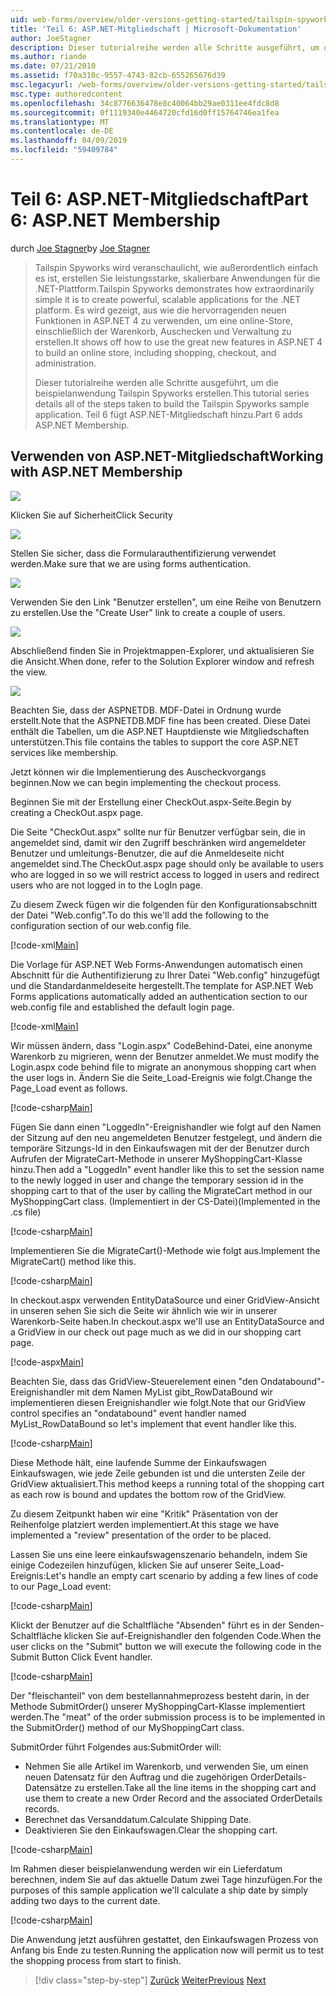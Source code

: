 ```yaml
---
uid: web-forms/overview/older-versions-getting-started/tailspin-spyworks/tailspin-spyworks-part-6
title: 'Teil 6: ASP.NET-Mitgliedschaft | Microsoft-Dokumentation'
author: JoeStagner
description: Dieser tutorialreihe werden alle Schritte ausgeführt, um die beispielanwendung Tailspin Spyworks erstellen. Teil 6 fügt ASP.NET-Mitgliedschaft hinzu.
ms.author: riande
ms.date: 07/21/2010
ms.assetid: f70a310c-9557-4743-82cb-655265676d39
msc.legacyurl: /web-forms/overview/older-versions-getting-started/tailspin-spyworks/tailspin-spyworks-part-6
msc.type: authoredcontent
ms.openlocfilehash: 34c8776636478e8c40064bb29ae0311ee4fdc8d8
ms.sourcegitcommit: 0f1119340e4464720cfd16d0ff15764746ea1fea
ms.translationtype: MT
ms.contentlocale: de-DE
ms.lasthandoff: 04/09/2019
ms.locfileid: "59409784"
---
```

# <a name="part-6-aspnet-membership"></a><span data-ttu-id="6bdd4-104">Teil 6: ASP.NET-Mitgliedschaft</span><span class="sxs-lookup"><span data-stu-id="6bdd4-104">Part 6: ASP.NET Membership</span></span>

<span data-ttu-id="6bdd4-105">durch [Joe Stagner](https://github.com/JoeStagner)</span><span class="sxs-lookup"><span data-stu-id="6bdd4-105">by [Joe Stagner](https://github.com/JoeStagner)</span></span>

> <span data-ttu-id="6bdd4-106">Tailspin Spyworks wird veranschaulicht, wie außerordentlich einfach es ist, erstellen Sie leistungsstarke, skalierbare Anwendungen für die .NET-Plattform.</span><span class="sxs-lookup"><span data-stu-id="6bdd4-106">Tailspin Spyworks demonstrates how extraordinarily simple it is to create powerful, scalable applications for the .NET platform.</span></span> <span data-ttu-id="6bdd4-107">Es wird gezeigt, aus wie die hervorragenden neuen Funktionen in ASP.NET 4 zu verwenden, um eine online-Store, einschließlich der Warenkorb, Auschecken und Verwaltung zu erstellen.</span><span class="sxs-lookup"><span data-stu-id="6bdd4-107">It shows off how to use the great new features in ASP.NET 4 to build an online store, including shopping, checkout, and administration.</span></span>
> 
> <span data-ttu-id="6bdd4-108">Dieser tutorialreihe werden alle Schritte ausgeführt, um die beispielanwendung Tailspin Spyworks erstellen.</span><span class="sxs-lookup"><span data-stu-id="6bdd4-108">This tutorial series details all of the steps taken to build the Tailspin Spyworks sample application.</span></span> <span data-ttu-id="6bdd4-109">Teil 6 fügt ASP.NET-Mitgliedschaft hinzu.</span><span class="sxs-lookup"><span data-stu-id="6bdd4-109">Part 6 adds ASP.NET Membership.</span></span>


## <a id="_Toc260221672"></a>  <span data-ttu-id="6bdd4-110">Verwenden von ASP.NET-Mitgliedschaft</span><span class="sxs-lookup"><span data-stu-id="6bdd4-110">Working with ASP.NET Membership</span></span>

![](tailspin-spyworks-part-6/_static/image1.png)

<span data-ttu-id="6bdd4-111">Klicken Sie auf Sicherheit</span><span class="sxs-lookup"><span data-stu-id="6bdd4-111">Click Security</span></span>

![](tailspin-spyworks-part-6/_static/image1.jpg)

<span data-ttu-id="6bdd4-112">Stellen Sie sicher, dass die Formularauthentifizierung verwendet werden.</span><span class="sxs-lookup"><span data-stu-id="6bdd4-112">Make sure that we are using forms authentication.</span></span>

![](tailspin-spyworks-part-6/_static/image2.jpg)

<span data-ttu-id="6bdd4-113">Verwenden Sie den Link "Benutzer erstellen", um eine Reihe von Benutzern zu erstellen.</span><span class="sxs-lookup"><span data-stu-id="6bdd4-113">Use the "Create User" link to create a couple of users.</span></span>

![](tailspin-spyworks-part-6/_static/image3.jpg)

<span data-ttu-id="6bdd4-114">Abschließend finden Sie in Projektmappen-Explorer, und aktualisieren Sie die Ansicht.</span><span class="sxs-lookup"><span data-stu-id="6bdd4-114">When done, refer to the Solution Explorer window and refresh the view.</span></span>

![](tailspin-spyworks-part-6/_static/image2.png)

<span data-ttu-id="6bdd4-115">Beachten Sie, dass der ASPNETDB. MDF-Datei in Ordnung wurde erstellt.</span><span class="sxs-lookup"><span data-stu-id="6bdd4-115">Note that the ASPNETDB.MDF fine has been created.</span></span> <span data-ttu-id="6bdd4-116">Diese Datei enthält die Tabellen, um die ASP.NET Hauptdienste wie Mitgliedschaften unterstützen.</span><span class="sxs-lookup"><span data-stu-id="6bdd4-116">This file contains the tables to support the core ASP.NET services like membership.</span></span>

<span data-ttu-id="6bdd4-117">Jetzt können wir die Implementierung des Auscheckvorgangs beginnen.</span><span class="sxs-lookup"><span data-stu-id="6bdd4-117">Now we can begin implementing the checkout process.</span></span>

<span data-ttu-id="6bdd4-118">Beginnen Sie mit der Erstellung einer CheckOut.aspx-Seite.</span><span class="sxs-lookup"><span data-stu-id="6bdd4-118">Begin by creating a CheckOut.aspx page.</span></span>

<span data-ttu-id="6bdd4-119">Die Seite "CheckOut.aspx" sollte nur für Benutzer verfügbar sein, die in angemeldet sind, damit wir den Zugriff beschränken wird angemeldeter Benutzer und umleitungs-Benutzer, die auf die Anmeldeseite nicht angemeldet sind.</span><span class="sxs-lookup"><span data-stu-id="6bdd4-119">The CheckOut.aspx page should only be available to users who are logged in so we will restrict access to logged in users and redirect users who are not logged in to the LogIn page.</span></span>

<span data-ttu-id="6bdd4-120">Zu diesem Zweck fügen wir die folgenden für den Konfigurationsabschnitt der Datei "Web.config".</span><span class="sxs-lookup"><span data-stu-id="6bdd4-120">To do this we'll add the following to the configuration section of our web.config file.</span></span>

[!code-xml[Main](tailspin-spyworks-part-6/samples/sample1.xml)]

<span data-ttu-id="6bdd4-121">Die Vorlage für ASP.NET Web Forms-Anwendungen automatisch einen Abschnitt für die Authentifizierung zu Ihrer Datei "Web.config" hinzugefügt und die Standardanmeldeseite hergestellt.</span><span class="sxs-lookup"><span data-stu-id="6bdd4-121">The template for ASP.NET Web Forms applications automatically added an authentication section to our web.config file and established the default login page.</span></span>

[!code-xml[Main](tailspin-spyworks-part-6/samples/sample2.xml)]

<span data-ttu-id="6bdd4-122">Wir müssen ändern, dass "Login.aspx" CodeBehind-Datei, eine anonyme Warenkorb zu migrieren, wenn der Benutzer anmeldet.</span><span class="sxs-lookup"><span data-stu-id="6bdd4-122">We must modify the Login.aspx code behind file to migrate an anonymous shopping cart when the user logs in.</span></span> <span data-ttu-id="6bdd4-123">Ändern Sie die Seite\_Load-Ereignis wie folgt.</span><span class="sxs-lookup"><span data-stu-id="6bdd4-123">Change the Page\_Load event as follows.</span></span>

[!code-csharp[Main](tailspin-spyworks-part-6/samples/sample3.cs)]

<span data-ttu-id="6bdd4-124">Fügen Sie dann einen "LoggedIn"-Ereignishandler wie folgt auf den Namen der Sitzung auf den neu angemeldeten Benutzer festgelegt, und ändern die temporäre Sitzungs-Id in den Einkaufswagen mit der der Benutzer durch Aufrufen der MigrateCart-Methode in unserer MyShoppingCart-Klasse hinzu.</span><span class="sxs-lookup"><span data-stu-id="6bdd4-124">Then add a "LoggedIn" event handler like this to set the session name to the newly logged in user and change the temporary session id in the shopping cart to that of the user by calling the MigrateCart method in our MyShoppingCart class.</span></span> <span data-ttu-id="6bdd4-125">(Implementiert in der CS-Datei)</span><span class="sxs-lookup"><span data-stu-id="6bdd4-125">(Implemented in the .cs file)</span></span>

[!code-csharp[Main](tailspin-spyworks-part-6/samples/sample4.cs)]

<span data-ttu-id="6bdd4-126">Implementieren Sie die MigrateCart()-Methode wie folgt aus.</span><span class="sxs-lookup"><span data-stu-id="6bdd4-126">Implement the MigrateCart() method like this.</span></span>

[!code-csharp[Main](tailspin-spyworks-part-6/samples/sample5.cs)]

<span data-ttu-id="6bdd4-127">In checkout.aspx verwenden EntityDataSource und einer GridView-Ansicht in unseren sehen Sie sich die Seite wir ähnlich wie wir in unserer Warenkorb-Seite haben.</span><span class="sxs-lookup"><span data-stu-id="6bdd4-127">In checkout.aspx we'll use an EntityDataSource and a GridView in our check out page much as we did in our shopping cart page.</span></span>

[!code-aspx[Main](tailspin-spyworks-part-6/samples/sample6.aspx)]

<span data-ttu-id="6bdd4-128">Beachten Sie, dass das GridView-Steuerelement einen "den Ondatabound"-Ereignishandler mit dem Namen MyList gibt\_RowDataBound wir implementieren diesen Ereignishandler wie folgt.</span><span class="sxs-lookup"><span data-stu-id="6bdd4-128">Note that our GridView control specifies an "ondatabound" event handler named MyList\_RowDataBound so let's implement that event handler like this.</span></span>

[!code-csharp[Main](tailspin-spyworks-part-6/samples/sample7.cs)]

<span data-ttu-id="6bdd4-129">Diese Methode hält, eine laufende Summe der Einkaufswagen Einkaufswagen, wie jede Zeile gebunden ist und die untersten Zeile der GridView aktualisiert.</span><span class="sxs-lookup"><span data-stu-id="6bdd4-129">This method keeps a running total of the shopping cart as each row is bound and updates the bottom row of the GridView.</span></span>

<span data-ttu-id="6bdd4-130">Zu diesem Zeitpunkt haben wir eine "Kritik" Präsentation von der Reihenfolge platziert werden implementiert.</span><span class="sxs-lookup"><span data-stu-id="6bdd4-130">At this stage we have implemented a "review" presentation of the order to be placed.</span></span>

<span data-ttu-id="6bdd4-131">Lassen Sie uns eine leere einkaufswagenszenario behandeln, indem Sie einige Codezeilen hinzufügen, klicken Sie auf unserer Seite\_Load-Ereignis:</span><span class="sxs-lookup"><span data-stu-id="6bdd4-131">Let's handle an empty cart scenario by adding a few lines of code to our Page\_Load event:</span></span>

[!code-csharp[Main](tailspin-spyworks-part-6/samples/sample8.cs)]

<span data-ttu-id="6bdd4-132">Klickt der Benutzer auf die Schaltfläche "Absenden" führt es in der Senden-Schaltfläche klicken Sie auf-Ereignishandler den folgenden Code.</span><span class="sxs-lookup"><span data-stu-id="6bdd4-132">When the user clicks on the "Submit" button we will execute the following code in the Submit Button Click Event handler.</span></span>

[!code-csharp[Main](tailspin-spyworks-part-6/samples/sample9.cs)]

<span data-ttu-id="6bdd4-133">Der "fleischanteil" von dem bestellannahmeprozess besteht darin, in der Methode SubmitOrder() unserer MyShoppingCart-Klasse implementiert werden.</span><span class="sxs-lookup"><span data-stu-id="6bdd4-133">The "meat" of the order submission process is to be implemented in the SubmitOrder() method of our MyShoppingCart class.</span></span>

<span data-ttu-id="6bdd4-134">SubmitOrder führt Folgendes aus:</span><span class="sxs-lookup"><span data-stu-id="6bdd4-134">SubmitOrder will:</span></span>

- <span data-ttu-id="6bdd4-135">Nehmen Sie alle Artikel im Warenkorb, und verwenden Sie, um einen neuen Datensatz für den Auftrag und die zugehörigen OrderDetails-Datensätze zu erstellen.</span><span class="sxs-lookup"><span data-stu-id="6bdd4-135">Take all the line items in the shopping cart and use them to create a new Order Record and the associated OrderDetails records.</span></span>
- <span data-ttu-id="6bdd4-136">Berechnet das Versanddatum.</span><span class="sxs-lookup"><span data-stu-id="6bdd4-136">Calculate Shipping Date.</span></span>
- <span data-ttu-id="6bdd4-137">Deaktivieren Sie den Einkaufswagen.</span><span class="sxs-lookup"><span data-stu-id="6bdd4-137">Clear the shopping cart.</span></span>


[!code-csharp[Main](tailspin-spyworks-part-6/samples/sample10.cs)]

<span data-ttu-id="6bdd4-138">Im Rahmen dieser beispielanwendung werden wir ein Lieferdatum berechnen, indem Sie auf das aktuelle Datum zwei Tage hinzufügen.</span><span class="sxs-lookup"><span data-stu-id="6bdd4-138">For the purposes of this sample application we'll calculate a ship date by simply adding two days to the current date.</span></span>

[!code-csharp[Main](tailspin-spyworks-part-6/samples/sample11.cs)]

<span data-ttu-id="6bdd4-139">Die Anwendung jetzt ausführen gestattet, den Einkaufswagen Prozess von Anfang bis Ende zu testen.</span><span class="sxs-lookup"><span data-stu-id="6bdd4-139">Running the application now will permit us to test the shopping process from start to finish.</span></span>

> [!div class="step-by-step"]
> <span data-ttu-id="6bdd4-140">[Zurück](tailspin-spyworks-part-5.md)
> [Weiter](tailspin-spyworks-part-7.md)</span><span class="sxs-lookup"><span data-stu-id="6bdd4-140">[Previous](tailspin-spyworks-part-5.md)
[Next](tailspin-spyworks-part-7.md)</span></span>
